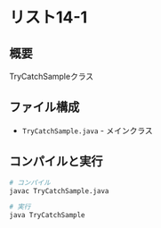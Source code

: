 # リスト14-1

## 概要
TryCatchSampleクラス

## ファイル構成
- `TryCatchSample.java` - メインクラス

## コンパイルと実行
```bash
# コンパイル
javac TryCatchSample.java

# 実行
java TryCatchSample
```
